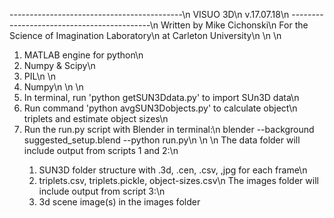 -------------------------------------------\n
VISUO 3D\n
v.17.07.18\n
-------------------------------------------\n
Written by Mike Cichonski\n
For the Science of Imagination Laboratory\n
at Carleton University\n
\n
<Required packages>\n
1. MATLAB engine for python\n
2. Numpy & Scipy\n
3. PIL\n
<Required Blender packages>\n
1. Numpy\n
\n
<Linux Instructions>\n
1. In terminal, run 'python getSUN3Ddata.py' to import SUn3D data\n 
2. Run command 'python avgSUN3Dobjects.py' to calculate object\n
   triplets and estimate object sizes\n
3. Run the run.py script with Blender in terminal:\n
   blender --background suggested_setup.blend --python run.py\n
\n
<Output>\n
The data folder will include output from scripts 1 and 2:\n
    1. SUN3D folder structure with .3d, .cen, .csv, ,jpg for each frame\n
    2. triplets.csv, triplets.pickle, object-sizes.csv\n
The images folder will include output from script 3:\n
    3. 3d scene image(s) in the images folder
